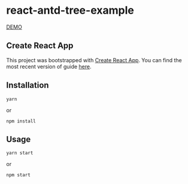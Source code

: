 # react-antd-tree-example

[DEMO](https://sparkingr.github.io/react-antd-tree-example/)

## Create React App

This project was bootstrapped with [Create React App](https://github.com/facebook/create-react-app).
You can find the most recent version of guide [here](https://github.com/facebook/create-react-app/blob/master/packages/react-scripts/template/README.md).

## Installation

```
yarn
```

or

```
npm install
```

## Usage

```
yarn start
```

or

```
npm start
```
